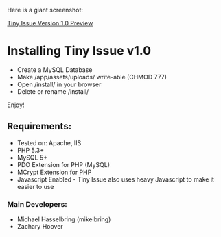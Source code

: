Here is a giant screenshot:

[Tiny Issue Version 1.0 Preview](http://tinyissue.com/assets/images/giant-preview.png)

# Installing Tiny Issue v1.0

* Create a MySQL Database
* Make /app/assets/uploads/ write-able (CHMOD 777)
* Open /install/ in your browser
* Delete or rename /install/

Enjoy!

## Requirements:

* Tested on: Apache, IIS
* PHP 5.3+
* MySQL 5+
* PDO Extension for PHP (MySQL)
* MCrypt Extension for PHP
* Javascript Enabled - Tiny Issue also uses heavy Javascript to make it easier to use

### Main Developers:

* Michael Hasselbring (mikelbring)
* Zachary Hoover
